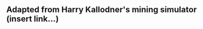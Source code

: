 Adapted from Harry Kallodner's mining simulator (insert link...)
----------------------------------------------------------------
